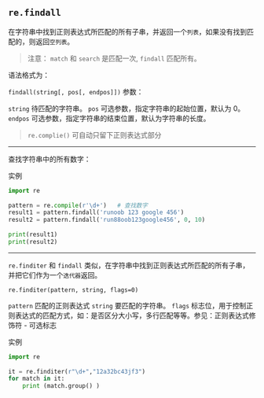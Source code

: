 ## `re.findall`
在字符串中找到正则表达式所匹配的所有子串，并返回一个`列表`，如果没有找到匹配的，则返回`空列表`。

>注意： `match` 和 `search` 是匹配一次, `findall` 匹配所有。

语法格式为：

`findall(string[, pos[, endpos]])`
参数：

`string` 待匹配的字符串。
`pos` 可选参数，指定字符串的起始位置，默认为 0。
`endpos` 可选参数，指定字符串的结束位置，默认为字符串的长度。


>  `re.complie()` 可自动只留下正则表达式部分


----------------
查找字符串中的所有数字：

实例
```python
import re
 
pattern = re.compile(r'\d+')   # 查找数字
result1 = pattern.findall('runoob 123 google 456')
result2 = pattern.findall('run88oob123google456', 0, 10)
 
print(result1)
print(result2)
```




-----------------

`re.finditer`
和 `findall` 类似，在字符串中找到正则表达式所匹配的所有子串，并把它们作为一个`迭代器`返回。

`re.finditer(pattern, string, flags=0)`


`pattern`	匹配的正则表达式
`string`	要匹配的字符串。
`flags` 	标志位，用于控制正则表达式的匹配方式，如：是否区分大小写，多行匹配等等。参见：正则表达式修饰符 - 可选标志


实例
```python
import re
 
it = re.finditer(r"\d+","12a32bc43jf3") 
for match in it: 
    print (match.group() )
```
